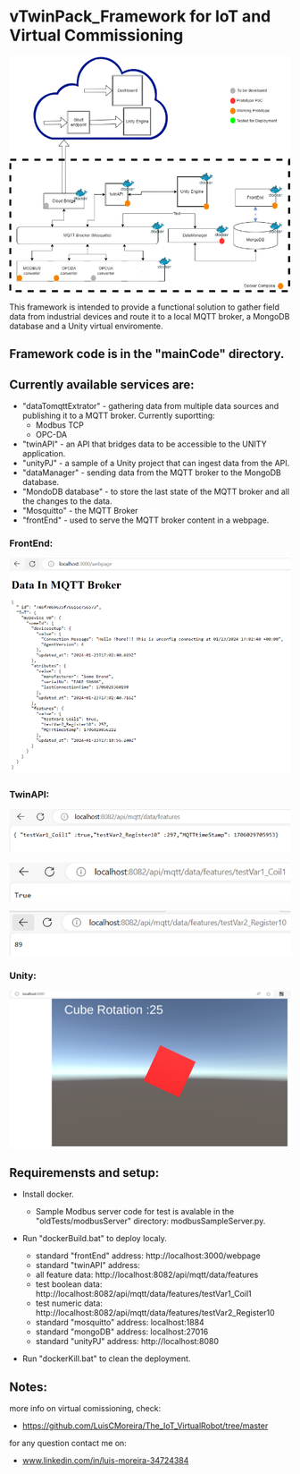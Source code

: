 # vTwinPack_Framework for IoT and Virtual Commissioning

![Architecture](Arch_Design.png)

This framework is intended to provide a functional solution to gather field data from industrial devices and route it to a local MQTT broker, a MongoDB database and a Unity virtual enviromente.

## Framework code is in the "mainCode" directory.

## Currently available services are:

- "dataTomqttExtrator" - gathering data from multiple data sources and publishing it to a MQTT broker. Currently suportting:
  - Modbus TCP
  - OPC-DA
- "twinAPI" - an API that bridges data to be accessible to the UNITY application.
- "unityPJ" - a sample of a Unity project that can ingest data from the API.
- "dataManager" - sending data from the MQTT broker to the MongoDB database.
- "MondoDB database" - to store the last state of the MQTT broker and all the changes to the data.
- "Mosquitto" - the MQTT Broker
- "frontEnd" - used to serve the MQTT broker content in a webpage.

### FrontEnd: 

![frontend](images/frontend.png)

### TwinAPI:

![API](images/twinAPI.png)

![APIcoil](images/twinAPIcoilTest.png)

![APIregister](images/twinAPIregisterTest.png)

### Unity:

![unityPJ](images/unityPJ.png)


## Requiremensts and setup:

- Install docker.
  - Sample Modbus server code for test is avalable in the "oldTests/modbusServer" directory: modbusSampleServer.py.

- Run "dockerBuild.bat" to deploy localy.

  - standard "frontEnd" address: http://localhost:3000/webpage
  - standard "twinAPI" address:
   - all feature data: http://localhost:8082/api/mqtt/data/features
   - test boolean data: http://localhost:8082/api/mqtt/data/features/testVar1_Coil1
   - test numeric data: http://localhost:8082/api/mqtt/data/features/testVar2_Register10
  - standard "mosquitto" address: localhost:1884
  - standard "mongoDB" address: localhost:27016
  - standard "unityPJ" address: http://localhost:8080

- Run "dockerKill.bat" to clean the deployment.

## Notes:

more info on virtual comissioning, check:
 - https://github.com/LuisCMoreira/The_IoT_VirtualRobot/tree/master

for any question contact me on:
 - www.linkedin.com/in/luis-moreira-34724384
